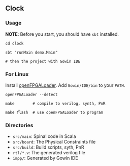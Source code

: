 ## Clock

### Usage

**NOTE**: Before you start, you should have `sbt` installed.

```shell
cd clock

sbt "runMain demo.Main"

# then the project with Gowin IDE
```

### For Linux

Install [openFPGALoader](https://github.com/trabucayre/openFPGALoader).
Add `Gowin/IDE/bin` to your `PATH`.

```
openFPGALoader --detect

make        # compile to verilog, synth, PnR

make flash  # use openFPGALoader to program
```

### Directories

- `src/main`: Spinal code in Scala
- `src/board`: The Physical Constraints file
- `src/build`: Build scripts, syth, PnR
- `rtl/*.v`: The generated verilog file
- `impp/`: Generated by Gowin IDE
